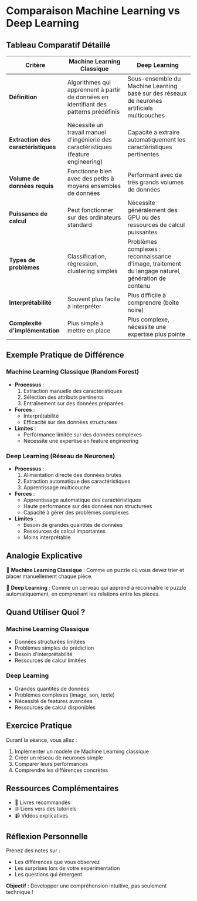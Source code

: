 # Comparaison Machine Learning vs Deep Learning

## Tableau Comparatif Détaillé

| Critère | Machine Learning Classique | Deep Learning |
|---------|----------------------------|---------------|
| **Définition** | Algorithmes qui apprennent à partir de données en identifiant des patterns prédéfinis | Sous-ensemble du Machine Learning basé sur des réseaux de neurones artificiels multicouches |
| **Extraction des caractéristiques** | Nécessite un travail manuel d'ingénierie des caractéristiques (feature engineering) | Capacité à extraire automatiquement les caractéristiques pertinentes |
| **Volume de données requis** | Fonctionne bien avec des petits à moyens ensembles de données | Performant avec de très grands volumes de données |
| **Puissance de calcul** | Peut fonctionner sur des ordinateurs standard | Nécessite généralement des GPU ou des ressources de calcul puissantes |
| **Types de problèmes** | Classification, régression, clustering simples | Problèmes complexes : reconnaissance d'image, traitement du langage naturel, génération de contenu |
| **Interprétabilité** | Souvent plus facile à interpréter | Plus difficile à comprendre (boîte noire) |
| **Complexité d'implémentation** | Plus simple à mettre en place | Plus complexe, nécessite une expertise plus pointe |

## Exemple Pratique de Différence

### Machine Learning Classique (Random Forest)
- **Processus** :
  1. Extraction manuelle des caractéristiques
  2. Sélection des attributs pertinents
  3. Entraînement sur des données préparées
- **Forces** :
  - Interprétabilité
  - Efficacité sur des données structurées
- **Limites** :
  - Performance limitée sur des données complexes
  - Nécessite une expertise en feature engineering

### Deep Learning (Réseau de Neurones)
- **Processus** :
  1. Alimentation directe des données brutes
  2. Extraction automatique des caractéristiques
  3. Apprentissage multicouche
- **Forces** :
  - Apprentissage automatique des caractéristiques
  - Haute performance sur des données non structurées
  - Capacité à gérer des problèmes complexes
- **Limites** :
  - Besoin de grandes quantités de données
  - Ressources de calcul importantes
  - Moins interprétable

## Analogie Explicative

🧩 **Machine Learning Classique** : Comme un puzzle où vous devez trier et placer manuellement chaque pièce.

🧠 **Deep Learning** : Comme un cerveau qui apprend à reconnaître le puzzle automatiquement, en comprenant les relations entre les pièces.

## Quand Utiliser Quoi ?

### Machine Learning Classique

- Données structurées limitées
- Problèmes simples de prédiction
- Besoin d'interprétabilité
- Ressources de calcul limitées

### Deep Learning

- Grandes quantités de données
- Problèmes complexes (image, son, texte)
- Nécessité de features avancées
- Ressources de calcul disponibles

## Exercice Pratique

Durant la séance, vous allez :
1. Implémenter un modèle de Machine Learning classique
2. Créer un réseau de neurones simple
3. Comparer leurs performances
4. Comprendre les différences concrètes

## Ressources Complémentaires

- 📘 Livres recommandés
- 🌐 Liens vers des tutoriels
- 📹 Vidéos explicatives

## Réflexion Personnelle

Prenez des notes sur :
- Les différences que vous observez
- Les surprises lors de votre expérimentation
- Les questions qui émergent

**Objectif** : Développer une compréhension intuitive, pas seulement technique !